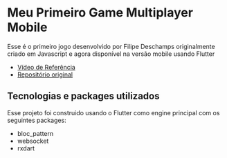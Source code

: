 # Meu Primeiro Game Multiplayer Mobile

Esse é o primeiro jogo desenvolvido por Filipe Deschamps originalmente criado em Javascript e agora disponível na versão mobile usando Flutter

- [Vídeo de Referência](https://www.youtube.com/watch?v=0sTfIZvjYJk)
- [Repositório original](https://github.com/filipedeschamps/meu-primeiro-jogo-multiplayer)

## Tecnologias e packages utilizados

Esse projeto foi construido usando o Flutter como engine principal com os seguintes packages:

- bloc_pattern
- websocket
- rxdart

